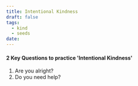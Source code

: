 ```yaml
---
title: Intentional Kindness
draft: false
tags:
  - kind
  - seeds
date:
---
```

#### 2 Key Questions to practice 'Intentional Kindness'
1. Are you alright?
2. Do you need help?